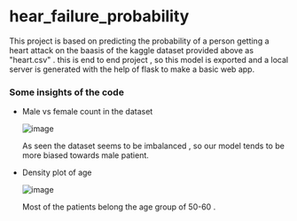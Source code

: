 # hear_failure_probability

This project is based on predicting the probability of a person getting a heart attack on the baasis of the kaggle dataset provided above as "heart.csv" .
this is end to end project , so this model is exported and a local server is generated with the help of flask to make a basic web app.
<h3>Some insights of the code</h3>

- Male vs female count in the dataset

  ![image](https://user-images.githubusercontent.com/95174361/184170509-afad25d8-8fdf-4cf1-8eac-5f298f529a8c.png)
  
  As seen the dataset seems to be imbalanced , so our model tends to be more biased towards male patient.

- Density plot of age 

  ![image](https://user-images.githubusercontent.com/95174361/184170775-71ddc0a0-5266-483e-9eed-05005483f34b.png)
  
  Most of the patients belong the age group of 50-60 .
